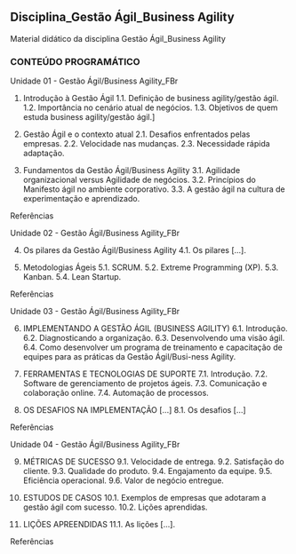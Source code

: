 ## Disciplina_Gestão Ágil_Business Agility
Material didático da disciplina Gestão Ágil_Business Agility

### CONTEÚDO PROGRAMÁTICO

Unidade 01 - Gestão Ágil/Business Agility_FBr
1. Introdução à Gestão Ágil
1.1. Definição de business agility/gestão ágil.
1.2. Importância no cenário atual de negócios.
1.3. Objetivos de quem estuda business agility/gestão ágil.]

2. Gestão Ágil e o contexto atual
2.1. Desafios enfrentados pelas empresas.
2.2. Velocidade nas mudanças.
2.3. Necessidade rápida adaptação.

3. Fundamentos da Gestão Ágil/Business Agility
3.1. Agilidade organizacional versus Agilidade de negócios.
3.2. Princípios do Manifesto ágil no ambiente corporativo.
3.3. A gestão ágil na cultura de experimentação e aprendizado.

Referências

Unidade 02 - Gestão Ágil/Business Agility_FBr

4. Os pilares da Gestão Ágil/Business Agility
4.1. Os pilares [...].

5. Metodologias Ágeis
5.1. SCRUM.
5.2. Extreme Programming (XP).
5.3. Kanban.
5.4. Lean Startup.

Referências

Unidade 03 - Gestão Ágil/Business Agility_FBr

6. IMPLEMENTANDO A GESTÃO ÁGIL (BUSINESS AGILITY)
6.1. Introdução.
6.2. Diagnosticando a organização.
6.3. Desenvolvendo uma visão ágil.
6.4. Como desenvolver um programa de treinamento e capacitação de equipes para as práticas da Gestão Ágil/Busi-ness Agility.

7. FERRAMENTAS E TECNOLOGIAS DE SUPORTE
7.1. Introdução.
7.2. Software de gerenciamento de projetos ágeis.
7.3. Comunicação e colaboração online.
7.4. Automação de processos.

8. OS DESAFIOS NA IMPLEMENTAÇÃO [...]
8.1. Os desafios […]

Referências

Unidade 04 - Gestão Ágil/Business Agility_FBr

9. MÉTRICAS DE SUCESSO
9.1. Velocidade de entrega.
9.2. Satisfação do cliente.
9.3. Qualidade do produto.
9.4. Engajamento da equipe.
9.5. Eficiência operacional.
9.6. Valor de negócio entregue.
   
11. ESTUDOS DE CASOS
10.1. Exemplos de empresas que adotaram a gestão ágil com sucesso.
10.2. Lições aprendidas.

13. LIÇÕES APREENDIDAS
11.1. As lições [...].

Referências
